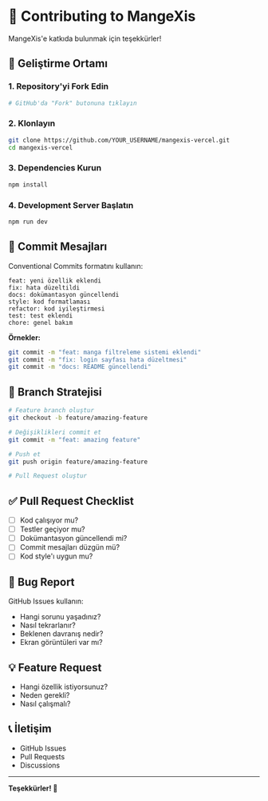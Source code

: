 # 🤝 Contributing to MangeXis

MangeXis'e katkıda bulunmak için teşekkürler!

## 🚀 Geliştirme Ortamı

### 1. Repository'yi Fork Edin
```bash
# GitHub'da "Fork" butonuna tıklayın
```

### 2. Klonlayın
```bash
git clone https://github.com/YOUR_USERNAME/mangexis-vercel.git
cd mangexis-vercel
```

### 3. Dependencies Kurun
```bash
npm install
```

### 4. Development Server Başlatın
```bash
npm run dev
```

## 📝 Commit Mesajları

Conventional Commits formatını kullanın:

```
feat: yeni özellik eklendi
fix: hata düzeltildi
docs: dokümantasyon güncellendi
style: kod formatlaması
refactor: kod iyileştirmesi
test: test eklendi
chore: genel bakım
```

**Örnekler:**
```bash
git commit -m "feat: manga filtreleme sistemi eklendi"
git commit -m "fix: login sayfası hata düzeltmesi"
git commit -m "docs: README güncellendi"
```

## 🌿 Branch Stratejisi

```bash
# Feature branch oluştur
git checkout -b feature/amazing-feature

# Değişiklikleri commit et
git commit -m "feat: amazing feature"

# Push et
git push origin feature/amazing-feature

# Pull Request oluştur
```

## ✅ Pull Request Checklist

- [ ] Kod çalışıyor mu?
- [ ] Testler geçiyor mu?
- [ ] Dokümantasyon güncellendi mi?
- [ ] Commit mesajları düzgün mü?
- [ ] Kod style'ı uygun mu?

## 🐛 Bug Report

GitHub Issues kullanın:
- Hangi sorunu yaşadınız?
- Nasıl tekrarlanır?
- Beklenen davranış nedir?
- Ekran görüntüleri var mı?

## 💡 Feature Request

- Hangi özellik istiyorsunuz?
- Neden gerekli?
- Nasıl çalışmalı?

## 📞 İletişim

- GitHub Issues
- Pull Requests
- Discussions

---

**Teşekkürler! 🎉**
